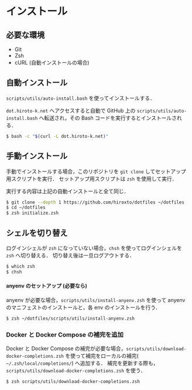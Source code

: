 # インストール

## 必要な環境

- Git
- Zsh
- cURL (自動インストールの場合)

## 自動インストール

`scripts/utils/auto-install.bash` を使ってインストールする．

`dot.hiroto-k.net` へアクセスすると自動で GitHub 上の `scripts/utils/auto-install.bash` へ転送され，その Bash コードを実行するとインストールされる．

```bash
$ bash -c "$(curl -L dot.hiroto-k.net)"
```

## 手動インストール

手動でインストールする場合，このリポジトリを `git clone` してセットアップ用スクリプトを実行．
セットアップ用スクリプトは `zsh` を使用して実行．

実行する内容は上記の自動インストールと全て同じ．

```bash
$ git clone --depth 1 https://github.com/hiroxto/dotfiles ~/dotfiles
$ cd ~/dotfiles
$ zsh initialize.zsh
```

## シェルを切り替え

ログインシェルが `zsh` になっていない場合，`chsh` を使ってログインシェルを `zsh` へ切り替える．
切り替え後は一旦ログアウトする．

```bash
$ which zsh
$ chsh
```

#### anyenv のセットアップ (必要なら)

anyenv が必要な場合，`scripts/utils/install-anyenv.zsh` を使って anyenv のマニフェストのインストールと，各 env のインストールを行う．

```bash
$ zsh ~/dotfiles/scripts/utils/install-anyenv.zsh
```

### Docker と Docker Compose の補完を追加

Docker と Docker Compose の補完が必要な場合，`scripts/utils/download-docker-completions.zsh` を使って補完をローカルの補完( `~/.zsh/local/completions/`) へ追加する．
補完を更新する際も，`scripts/utils/download-docker-completions.zsh` を使う．

```bash
$ zsh scripts/utils/download-docker-completions.zsh
```
